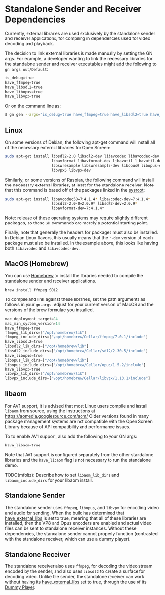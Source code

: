 # Standalone Sender and Receiver Dependencies

Currently, external libraries are used exclusively by the standalone sender and
receiver applications, for compiling in dependencies used for video decoding and
playback.

The decision to link external libraries is made manually by setting the GN args.
For example, a developer wanting to link the necessary libraries for the
standalone sender and receiver executables might add the following to `gn args
out/Default`:

```python
is_debug=true
have_ffmpeg=true
have_libsdl2=true
have_libopus=true
have_libvpx=true
```

Or on the command line as:
```bash
$ gn gen --args="is_debug=true have_ffmpeg=true have_libsdl2=true have_libopus=true have_libvpx=true" out/Default
```

## Linux

On some versions of Debian, the following apt-get command will install all of
the necessary external libraries for Open Screen:

```sh
sudo apt-get install libsdl2-2.0 libsdl2-dev libavcodec libavcodec-dev
                     libavformat libavformat-dev libavutil libavutil-dev
                     libswresample libswresample-dev libopus0 libopus-dev
                     libvpx5 libvpx-dev
```

Similarly, on some versions of Raspian, the following command will install the
necessary external libraries, at least for the standalone receiver. Note that
this command is based off of the packages linked in the [sysroot](../../build/config/sysroot.gni):

```sh
sudo apt-get install libavcodec58=7:4.1.4* libavcodec-dev=7:4.1.4*
                     libsdl2-2.0-0=2.0.9* libsdl2-dev=2.0.9*
                     libavformat-dev=7:4.1.4*
```

Note: release of these operating systems may require slightly different
packages, so these `sh` commands are merely a potential starting point.

Finally, note that generally the headers for packages must also be installed.
In Debian Linux flavors, this usually means that the `*-dev` version of each
package must also be installed. In the example above, this looks like having
both `libavcodec` and `libavcodec-dev`.

## MacOS (Homebrew)

You can use [Homebrew](https://brew.sh/) to install the libraries needed to compile the
standalone sender and receiver applications.

```sh
brew install ffmpeg SDL2
```

To compile and link against these libraries, set the path arguments as follows
in your `gn.args`.  Adjust for your current version of MacOS and the versions of
the brew formulae you installed.


```python
mac_deployment_target=14
mac_min_system_version=14
have_ffmpeg=true
ffmpeg_lib_dirs=["/opt/homebrew/lib"]
ffmpeg_include_dirs=["/opt/homebrew/Cellar/ffmpeg/7.0.1/include"]
have_libsdl2=true
libsdl2_lib_dirs=["/opt/homebrew/lib"]
libsdl2_include_dirs=["/opt/homebrew/Cellar/sdl2/2.30.5/include"]
have_libopus=true
libopus_lib_dirs=["/opt/homebrew/lib"]
libopus_include_dirs=["/opt/homebrew/Cellar/opus/1.5.2/include"]
have_libvpx=true
libvpx_lib_dirs=["/opt/homebrew/lib"]
libvpx_include_dirs=["/opt/homebrew/Cellar/libvpx/1.13.1/include"]
```

## libaom

For AV1 support, it is advised that most Linux users compile and install
`libaom` from source, using the instructions at
https://aomedia.googlesource.com/aom/ Older versions found in many package
management systems are not compatible with the Open Screen Library because of
API compatibility and performance issues.

To to enable AV1 support, also add the following to your GN args:

```python
have_libaom=true
```

Note that AV1 support is configured separately from the other standalone
libraries and the `have_libaom` flag is not necessary to run the standalone
demo.

TODO(mfoltz): Describe how to set `libaom_lib_dirs` and `libaom_include_dirs`
for your libaom install.

## Standalone Sender

The standalone sender uses `ffmpeg`, `libopus`, and `libvpx` for encoding video
and audio for sending. When the build has determined that [have_external_libs](
../standalone_sender/BUILD.gn ) is set to true, meaning that all of these
libraries are installed, then the VP8 and Opus encoders are enabled and actual
video files can be sent to standalone receiver instances. Without these
dependencies, the standalone sender cannot properly function (contrasted with
the standalone receiver, which can use a dummy player).

## Standalone Receiver

The standalone receiver also uses `ffmpeg`, for decoding the video stream
encoded by the sender, and also uses `libsdl2` to create a surface for decoding
video.  Unlike the sender, the standalone receiver can work without having its
[have_external_libs](../standalone_receiver/BUILD.gn) set to true, through the
use of its [Dummy Player](../standalone_receiver/dummy_player.h).
